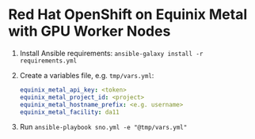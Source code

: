 Red Hat OpenShift on Equinix Metal with GPU Worker Nodes
====

1. Install Ansible requirements: `ansible-galaxy install -r requirements.yml`
2. Create a variables file, e.g. `tmp/vars.yml`:

   ```yaml
   equinix_metal_api_key: <token>
   equinix_metal_project_id: <project>
   equinix_metal_hostname_prefix: <e.g. username>
   equinix_metal_facility: da11
   ```

3. Run `ansible-playbook sno.yml -e "@tmp/vars.yml"`